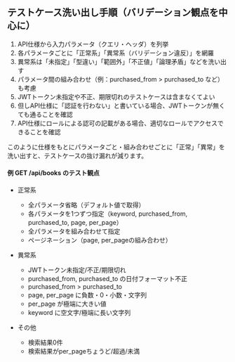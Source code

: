 ## テストケース洗い出し手順（バリデーション観点を中心に）

1. API仕様から入力パラメータ（クエリ・ヘッダ）を列挙
1. 各パラメータごとに「正常系」「異常系（バリデーション違反）」を網羅
1. 異常系は「未指定」「型違い」「範囲外」「不正値」「論理矛盾」などを洗い出す
1. パラメータ間の組み合わせ（例：purchased_from > purchased_to など）も考慮
1. JWTトークン未指定や不正、期限切れのテストケースは含まなくてよい
1. 但しAPI仕様に「認証を行わない」と書いている場合、JWTトークンが無くても通ることを確認
1. API仕様にロールによる認可の記載がある場合、適切なロールでアクセスできることを確認

このように仕様をもとにパラメータごと・組み合わせごとに「正常」「異常」を洗い出すと、テストケースの抜け漏れが減ります。  

#### 例 GET /api/books のテスト観点

- 正常系
  - 全パラメータ省略（デフォルト値で取得）
  - 各パラメータを1つずつ指定（keyword, purchased_from, purchased_to, page, per_page）
  - 全パラメータを組み合わせて指定
  - ページネーション（page, per_pageの組み合わせ）

- 異常系
  - JWTトークン未指定/不正/期限切れ
  - purchased_from, purchased_to の日付フォーマット不正
  - purchased_from > purchased_to
  - page, per_page に負数・0・小数・文字列
  - per_page が極端に大きい値
  - keyword に空文字/極端に長い文字列

- その他
  - 検索結果0件
  - 検索結果がper_pageちょうど/超過/未満
